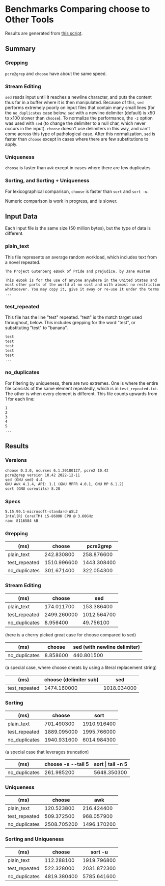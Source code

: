 # Benchmarks Comparing choose to Other Tools

Results are generated from [this script](./gen_perf_stats.bash).

## Summary

### Grepping

`pcre2grep` and `choose` have about the same speed.

### Stream Editing

`sed` reads input until it reaches a newline character, and puts the content thus far in a buffer where it is then manipulated. Because of this, `sed` performs extremely poorly on input files that contain many small lines (for the `no_duplicates` case below, `sed` with a newline delimiter (default) is x50 to x100 slower than `choose`). To normalize the performance, the `-z` option was used with `sed` (to change the delimiter to a null char, which never occurs in the input). `choose` doesn't use delimiters in this way, and can't come across this type of pathological case. After this normalization, `sed` is faster than `choose` except in cases where there are few substitutions to apply.

### Uniqueness

`choose` is faster than `awk` except in cases where there are few duplicates.

### Sorting, and Sorting + Uniqueness

For lexicographical comparison, `choose` is faster than `sort` and `sort -u`.

Numeric comparison is work in progress, and is slower.

## Input Data

Each input file is the same size (50 million bytes), but the type of data is different.

### plain_text

This file represents an average random workload, which includes text from a novel repeated.

```txt
The Project Gutenberg eBook of Pride and prejudice, by Jane Austen

This eBook is for the use of anyone anywhere in the United States and
most other parts of the world at no cost and with almost no restrictions
whatsoever. You may copy it, give it away or re-use it under the terms
...
```

### test_repeated

This file has the line "test" repeated. "test" is the match target used throughout, below. This includes grepping for the word "test", or substituting "test" to "banana".

```txt
test
test
test
test
test
...
```

### no_duplicates

For filtering by uniqueness, there are two extremes. One is where the entire file consists of the same element repeatedly, which is in `test_repeated.txt`. The other is when every element is different. This file counts upwards from 1 for each line:

```txt
1
2
3
4
5
...
```

## Results

### Versions
```txt
choose 0.3.0, ncurses 6.1.20180127, pcre2 10.42
pcre2grep version 10.42 2022-12-11
sed (GNU sed) 4.4
GNU Awk 4.1.4, API: 1.1 (GNU MPFR 4.0.1, GNU MP 6.1.2)
sort (GNU coreutils) 8.28
```
### Specs
```txt
5.15.90.1-microsoft-standard-WSL2
Intel(R) Core(TM) i5-8600K CPU @ 3.60GHz
ram: 8116584 kB
```

### Grepping

| (ms)             | choose | pcre2grep  |
|------------------|--------|------------|
| plain_text       | 242.830800 | 258.876600 | 
| test_repeated    | 1510.996600 | 1443.308400 | 
| no_duplicates    | 301.671400 | 322.054300 | 

### Stream Editing

| (ms)             | choose | sed  |
|------------------|--------|------|
| plain_text       | 174.011700 | 153.386400 | 
| test_repeated    | 2499.260000 | 1012.564700 | 
| no_duplicates    | 8.956400 | 49.756100 | 

(here is a cherry picked great case for choose compared to sed)

| (ms)             | choose | sed (with newline delimiter) |
|------------------|--------|------|
| no_duplicates    | 8.858600 | 440.801500 | 

(a special case, where choose cheats by using a literal replacement string)

| (ms)             | choose (delimiter sub) | sed |
|------------------|------------------------|-----|
| test_repeated    | 1474.160000 | 1018.034000 | 

### Sorting 

| (ms)             | choose | sort |
|------------------|--------|------|
| plain_text       | 701.490300 | 1910.916400 | 
| test_repeated    | 1889.095000 | 1995.766000 | 
| no_duplicates    | 1940.931600 | 6014.984300 | 

(a special case that leverages truncation)


| (ms)             | choose -s --tail 5 | sort \| tail -n 5 |
|------------------|--------|------|
| no_duplicates    | 261.985200 | 5648.350300 | 

### Uniqueness

| (ms)             | choose | awk |
|------------------|--------|-----|
| plain_text       | 120.523800 | 216.424400 | 
| test_repeated    | 509.372500 | 968.057900 | 
| no_duplicates    | 2508.705200 | 1496.170200 | 

### Sorting and Uniqueness 

| (ms)             | choose | sort -u |
|------------------|--------|---------|
| plain_text       | 112.288100 | 1919.796800 | 
| test_repeated    | 522.328000 | 2031.872300 | 
| no_duplicates    | 4819.380400 | 5785.641600 | 

